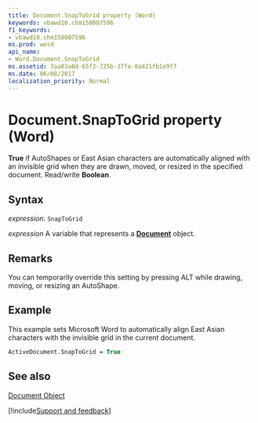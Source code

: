 ```yaml
---
title: Document.SnapToGrid property (Word)
keywords: vbawd10.chm158007596
f1_keywords:
- vbawd10.chm158007596
ms.prod: word
api_name:
- Word.Document.SnapToGrid
ms.assetid: 7aa03a0d-65f2-725b-37fe-8a421fb1e9f7
ms.date: 06/08/2017
localization_priority: Normal
---
```



# Document.SnapToGrid property (Word)

 **True** if AutoShapes or East Asian characters are automatically aligned with an invisible grid when they are drawn, moved, or resized in the specified document. Read/write **Boolean**.


## Syntax

_expression_. `SnapToGrid`

_expression_ A variable that represents a **[Document](Word.Document.md)** object.


## Remarks

You can temporarily override this setting by pressing ALT while drawing, moving, or resizing an AutoShape.


## Example

This example sets Microsoft Word to automatically align East Asian characters with the invisible grid in the current document.


```vb
ActiveDocument.SnapToGrid = True
```


## See also


[Document Object](Word.Document.md)

[!include[Support and feedback](~/includes/feedback-boilerplate.md)]